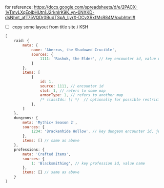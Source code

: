 for reference: https://docs.google.com/spreadsheets/d/e/2PACX-1vTmvLXqEpIbHUtn1J2rknIrK9K_yn-0NXKD-dsNhnt_afT75VQDr0BudTSpA_LyrX-DCvXRxfMsR84M/pubhtml#

- [ ] copy some layout from title site / KSH


```js
[
    raid: {
        meta: {
            name: 'Aberrus, the Shadowed Crucible',
            sources: {
                1111: 'Rashok, the Elder', // key encounter id, value name
            }
        },
        items: [
            {
                id: 1, 
                source: 1111, // encounter id
                slot: 1, // refers to some map
                armorType: 1, // refers to another map
                /* classIds: [] */  // optionally for possible restrictions. only present if it has restrictions like evoker diurna staff or class trinkets
            },
        ]
    },
    dungeons: {
        meta: 'Mythic+ Season 2',
        sources: {
            1234: 'Brackenhide Hollow', // key dungeon encounter id, just pick wcl. value name
        },
        items: [] // same as above
    },
    professions: {
        meta: 'Crafted Items',
        sources: {
            1: 'Blacksmithing', // key profession id, value name
        },
        items: [] // same as above
    }
]
```
